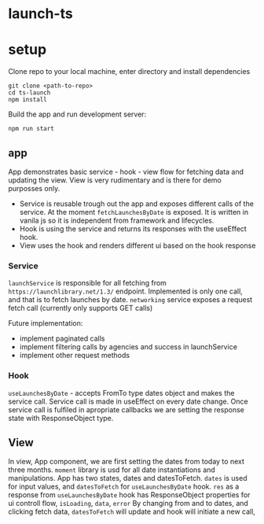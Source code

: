 # launch-ts

# setup
Clone repo to your local machine, enter directory and install dependencies
```
git clone <path-to-repo>
cd ts-launch
npm install
```
Build the app and run development server:

```
npm run start
```

## app

App demonstrates basic service - hook - view flow for fetching data and updating the view.
View is very rudimentary and is there for demo purposses only.

- Service is reusable trough out the app and exposes different calls of the service. At the moment `fetchLaunchesByDate` is exposed. It is written in vanila js so it is independent from framework and lifecycles.
- Hook is using the service and returns its responses with the useEffect hook.
- View uses the hook and renders different ui based on the hook response


### Service

`launchService` is responsible for all fetching from `https://launchlibrary.net/1.3/` endpoint.
Implemented is only one call, and that is to fetch launches by date.
`networking` service exposes a request fetch call (currently only supports GET calls)

Future implementation:
- implement paginated calls
- implement filtering calls by agencies and success in launchService
- implement other request methods

### Hook

`useLaunchesByDate` - accepts FromTo type dates object and makes the service call. Service call is made in useEffect on every date change.
Once service call is fulfiled in apropriate callbacks we are setting the response state with ResponseObject type.

## View
In view, App component, we are first setting the dates from today to next three months. 
`moment` library is usd for all date instantiations and manipulations.
App has two states, dates and datesToFetch. `dates` is used for input values, and `datesToFetch` for `useLaunchesByDate` hook.
`res` as a response from `useLaunchesByDate` hook has ResponseObject properties for ui controll flow, `isLoading`, `data`, `error`
By changing from and to dates, and clicking fetch data, `datesToFetch` will update and hook will initiate a new call,
